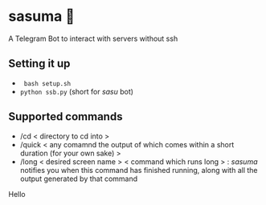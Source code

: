 # sasuma :older_woman:
A Telegram Bot to interact with servers without ssh

## Setting it up
* ` bash setup.sh` 
* ` python ssb.py ` (short for <i>sasu</i> bot)

## Supported commands
* /cd < directory to cd into > 
* /quick < any comamnd the output of which comes within a short duration (for your own sake) >
* /long < desired screen name > < command which runs long > : <i>sasuma</i> notifies you when this command has finished running, along with all the output generated by that command

Hello
